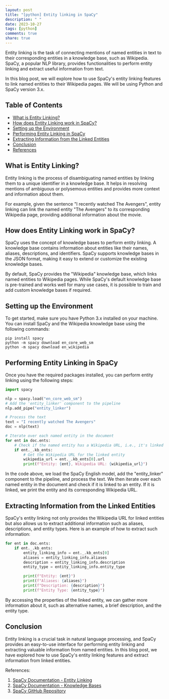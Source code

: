 ```yaml
---
layout: post
title: "[python] Entity linking in SpaCy"
description: " "
date: 2023-10-27
tags: [python]
comments: true
share: true
---
```


Entity linking is the task of connecting mentions of named entities in text to their corresponding entities in a knowledge base, such as Wikipedia. SpaCy, a popular NLP library, provides functionalities to perform entity linking and extract useful information from text.

In this blog post, we will explore how to use SpaCy's entity linking features to link named entities to their Wikipedia pages. We will be using Python and SpaCy version 3.x.

## Table of Contents
- [What is Entity Linking?](#what-is-entity-linking)
- [How does Entity Linking work in SpaCy?](#how-does-entity-linking-work-in-spacy)
- [Setting up the Environment](#setting-up-the-environment)
- [Performing Entity Linking in SpaCy](#performing-entity-linking-in-spacy)
- [Extracting Information from the Linked Entities](#extracting-information-from-the-linked-entities)
- [Conclusion](#conclusion)
- [References](#references)

## What is Entity Linking?

Entity linking is the process of disambiguating named entities by linking them to a unique identifier in a knowledge base. It helps in resolving mentions of ambiguous or polysemous entities and provides more context and information about them.

For example, given the sentence "I recently watched The Avengers", entity linking can link the named entity "The Avengers" to its corresponding Wikipedia page, providing additional information about the movie.

## How does Entity Linking work in SpaCy?

SpaCy uses the concept of knowledge bases to perform entity linking. A knowledge base contains information about entities like their names, aliases, descriptions, and identifiers. SpaCy supports knowledge bases in the JSON format, making it easy to extend or customize the existing knowledge bases.

By default, SpaCy provides the "Wikipedia" knowledge base, which links named entities to Wikipedia pages. While SpaCy's default knowledge base is pre-trained and works well for many use cases, it is possible to train and add custom knowledge bases if required.

## Setting up the Environment

To get started, make sure you have Python 3.x installed on your machine. You can install SpaCy and the Wikipedia knowledge base using the following commands:

```
pip install spacy
python -m spacy download en_core_web_sm
python -m spacy download en_wikipedia
```

## Performing Entity Linking in SpaCy

Once you have the required packages installed, you can perform entity linking using the following steps:

```python
import spacy

nlp = spacy.load("en_core_web_sm")
# Add the 'entity_linker' component to the pipeline
nlp.add_pipe("entity_linker")

# Process the text
text = "I recently watched The Avengers"
doc = nlp(text)

# Iterate over each named entity in the document
for ent in doc.ents:
    # Check if the named entity has a Wikipedia URL, i.e., it's linked to an entity
    if ent._.kb_ents:
        # Get the Wikipedia URL for the linked entity
        wikipedia_url = ent._.kb_ents[0].url
        print(f"Entity: {ent}, Wikipedia URL: {wikipedia_url}")
```

In the code above, we load the SpaCy English model, add the "entity_linker" component to the pipeline, and process the text. We then iterate over each named entity in the document and check if it is linked to an entity. If it is linked, we print the entity and its corresponding Wikipedia URL.

## Extracting Information from the Linked Entities

SpaCy's entity linking not only provides the Wikipedia URL for linked entities but also allows us to extract additional information such as aliases, descriptions, and entity types. Here is an example of how to extract such information:

```python
for ent in doc.ents:
    if ent._.kb_ents:
        entity_linking_info = ent._.kb_ents[0]
        aliases = entity_linking_info.aliases
        description = entity_linking_info.description
        entity_type = entity_linking_info.entity_type

        print(f"Entity: {ent}")
        print(f"Aliases: {aliases}")
        print(f"Description: {description}")
        print(f"Entity Type: {entity_type}")
```

By accessing the properties of the linked entity, we can gather more information about it, such as alternative names, a brief description, and the entity type.

## Conclusion

Entity linking is a crucial task in natural language processing, and SpaCy provides an easy-to-use interface for performing entity linking and extracting valuable information from named entities. In this blog post, we have explored how to use SpaCy's entity linking features and extract information from linked entities.

References:

1. [SpaCy Documentation - Entity Linking](https://spacy.io/usage/linguistic-features#entity-linking)
2. [SpaCy Documentation - Knowledge Bases](https://spacy.io/usage/kb)
3. [SpaCy GitHub Repository](https://github.com/explosion/spacy)
